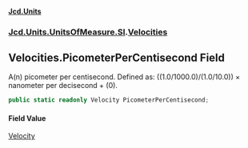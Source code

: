 #### [Jcd.Units](index.md 'index')
### [Jcd.Units.UnitsOfMeasure.SI](Jcd.Units.UnitsOfMeasure.SI.md 'Jcd.Units.UnitsOfMeasure.SI').[Velocities](Velocities.md 'Jcd.Units.UnitsOfMeasure.SI.Velocities')

## Velocities.PicometerPerCentisecond Field

A(n) picometer per centisecond. Defined as: ((1.0/1000.0)/(1.0/10.0)) × nanometer per decisecond + (0).

```csharp
public static readonly Velocity PicometerPerCentisecond;
```

#### Field Value
[Velocity](Velocity.md 'Jcd.Units.UnitTypes.Velocity')